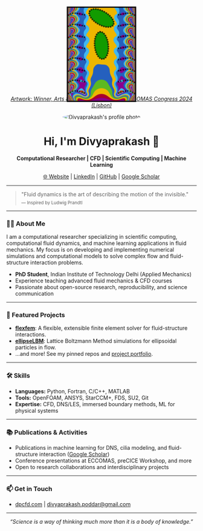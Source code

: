 <!-- Banner image: recommend uploading the rotated version as e.g. "banner-landscape.jpg" in your repo -->
<p align="center">
  <img src="DP_ECCOMAS_Pic.png" width="50%" style="transform: rotate(270deg);" alt="Cilia-Particle Interaction"/>
</p>

<p align="center">
  <em><a href="Eccomas_competition_winner_certificate.jpeg">Artwork: Winner, Arts & Science Competition, ECCOMAS Congress 2024 (Lisbon)</a></em>
</p>


<p align="center">
  <img src="https://github.com/divyaprakash-iitd.png" width="120" style="border-radius: 50%;" alt="Divyaprakash's profile photo"/>
</p>

<h1 align="center">Hi, I'm Divyaprakash 👋</h1>

<p align="center">
  <b>Computational Researcher | CFD | Scientific Computing | Machine Learning</b>
</p>

<p align="center">
  <a href="https://dpcfd.com">🌐 Website</a> |
  <a href="https://www.linkedin.com/in/divyaprakash-iitd/">LinkedIn</a> |
  <a href="https://github.com/divyaprakash-iitd">GitHub</a> |
  <a href="https://scholar.google.com/citations?user=YOUR_SCHOLAR_ID">Google Scholar</a>
</p>

---

> "Fluid dynamics is the art of describing the motion of the invisible."  
> <sub>— Inspired by Ludwig Prandtl</sub>

---

### 🧑‍🔬 About Me

I am a computational researcher specializing in scientific computing, computational fluid dynamics, and machine learning applications in fluid mechanics. My focus is on developing and implementing numerical simulations and computational models to solve complex flow and fluid-structure interaction problems.

- **PhD Student**, Indian Institute of Technology Delhi (Applied Mechanics)
- Experience teaching advanced fluid mechanics & CFD courses
- Passionate about open-source research, reproducibility, and science communication

---

### 🚀 Featured Projects

- [**flexfem**](https://github.com/divyaprakash-iitd/flexfem): A flexible, extensible finite element solver for fluid-structure interactions.
- [**ellipseLBM**](https://github.com/divyaprakash-iitd/ellipseLBM): Lattice Boltzmann Method simulations for ellipsoidal particles in flow.
- ...and more! See my pinned repos and [project portfolio](https://dpcfd.com/projects).

---

### 🛠️ Skills

- **Languages:** Python, Fortran, C/C++, MATLAB
- **Tools:** OpenFOAM, ANSYS, StarCCM+, FDS, SU2, Git
- **Expertise:** CFD, DNS/LES, immersed boundary methods, ML for physical systems

---

### 📚 Publications & Activities

- Publications in machine learning for DNS, cilia modeling, and fluid-structure interaction ([Google Scholar](https://scholar.google.com/citations?user=YOUR_SCHOLAR_ID))
- Conference presentations at ECCOMAS, preCICE Workshop, and more
- Open to research collaborations and interdisciplinary projects

---

### 📫 Get in Touch

- [dpcfd.com](https://dpcfd.com) | divyaprakash.poddar@gmail.com

---

<p align="center">
  <em>“Science is a way of thinking much more than it is a body of knowledge.”</em>
</p>
